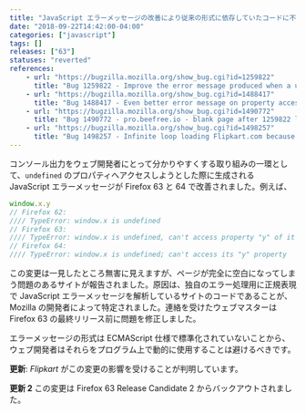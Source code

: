 ```yaml
---
title: "JavaScript エラーメッセージの改善により従来の形式に依存していたコードに不具合が生じています"
date: "2018-09-22T14:42:00-04:00"
categories: ["javascript"]
tags: []
releases: ["63"]
statuses: "reverted"
references:
    - url: "https://bugzilla.mozilla.org/show_bug.cgi?id=1259822"
      title: "Bug 1259822 - Improve the error message produced when a user attempts to access a property of [something that evaluated to] undefined."
    - url: "https://bugzilla.mozilla.org/show_bug.cgi?id=1488417"
      title: "Bug 1488417 - Even better error message on property access on undefined/null variable"
    - url: "https://bugzilla.mozilla.org/show_bug.cgi?id=1490772"
      title: "Bug 1490772 - pro.beefree.io - blank page after 1259822 landed"
    - url: "https://bugzilla.mozilla.org/show_bug.cgi?id=1498257"
      title: "Bug 1498257 - Infinite loop loading Flipkart.com because the site's regex fails to match Firefox's JS error message"
---
```

コンソール出力をウェブ開発者にとって分かりやすくする取り組みの一環として、`undefined` のプロパティへアクセスしようとした際に生成される JavaScript エラーメッセージが Firefox 63 と 64 で改善されました。例えば、

```js
window.x.y
// Firefox 62:
//// TypeError: window.x is undefined
// Firefox 63:
//// TypeError: window.x is undefined, can't access property "y" of it
// Firefox 64:
//// TypeError: window.x is undefined; can't access its "y" property
```

この変更は一見したところ無害に見えますが、ページが完全に空白になってしまう問題のあるサイトが報告されました。原因は、独自のエラー処理用に正規表現で JavaScript エラーメッセージを解析しているサイトのコードであることが、Mozilla の開発者によって特定されました。連絡を受けたウェブマスターは Firefox 63 の最終リリース前に問題を修正しました。

エラーメッセージの形式は ECMAScript 仕様で標準化されていないことから、ウェブ開発者はそれらをプログラム上で動的に使用することは避けるべきです。

**更新**: *Flipkart* がこの変更の影響を受けることが判明しています。

**更新 2** この変更は Firefox 63 Release Candidate 2 からバックアウトされました。
